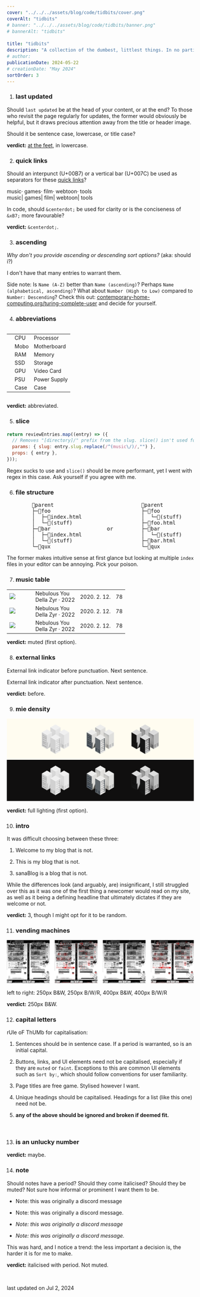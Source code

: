 ```yaml
---
cover: "../../../assets/blog/code/tidbits/cover.png"
coverAlt: "tidbits"
# banner: "../../../assets/blog/code/tidbits/banner.png"
# bannerAlt: "tidbits"

title: "tidbits"
description: "A collection of the dumbest, littlest things. In no particular order."
# author:
publicationDate: 2024-05-22
# creationDate: "May 2024"
sortOrder: 3
---
```


1. ### last updated

Should `last updated` be at the head of your content, or at the end? To those who revisit the page regularly for updates, the former would obviously be helpful, but it draws precious attention away from the title or header image.

Should it be sentence case, lowercase, or title case?

**verdict:** <a href="#lastupdate">at the feet</a>, in lowercase.

2. ### quick links

Should an interpunct (U+00B7) or a vertical bar (U+007C) be used as separators for these [quick links](/blog/reviews)?

<div class="flex justify-center mmb">
  <a class="plain mmr">music</a>&centerdot;
  <a class="plain mml mmr">games</a>&centerdot;
  <a class="plain mml mmr">film</a>&centerdot;
  <a class="plain mml mmr">webtoon</a>&centerdot;
  <a class="plain mml">tools</a>
</div>
<div class="flex justify-center">
  <a class="plain mmr">music</a>&VerticalLine;
  <a class="plain mml mmr">games</a>&VerticalLine;
  <a class="plain mml mmr">film</a>&VerticalLine;
  <a class="plain mml mmr">webtoon</a>&VerticalLine;
  <a class="plain mml">tools</a>
</div>

In code, should `&centerdot;` be used for clarity or is the conciseness of `&xB7;` more favourable?

**verdict:** `&centerdot;`.

3. ### ascending

*Why don't you provide ascending or descending sort options?* (aka: should i?)

I don't have that many entries to warrant them.

Side note: Is `Name (A-Z)` better than `Name (ascending)`? Perhaps `Name (alphabetical, ascending)`? What about `Number (High to Low)` compared to `Number: Descending`? Check this out: <a href="http://contemporary-home-computing.org/turing-complete-user/" target="_blank" class="extlink">contemporary-home-computing.org/turing-complete-user</a> and decide for yourself.

4. ### abbreviations

<div style="overflow:auto; width:25em;">

| |      |      |
|-|:-----|:-----|
| | CPU  | Processor
| | Mobo | Motherboard
| | RAM  | Memory
| | SSD  | Storage
| | GPU  | Video Card
| | PSU  | Power Supply
| | Case | Case

</div>

**verdict:** abbreviated.

5. ### slice

```js
return reviewEntries.map((entry) => ({
  // Removes "[directory]/" prefix from the slug. slice() isn't used for clarity
  params: { slug: entry.slug.replace(/^(music\/)/,"") },
  props: { entry },
}));
```

Regex sucks to use and `slice()` should be more performant, yet I went with regex in this case. Ask yourself if you agree with me.

6. ### file structure

<pre style="overflow:auto; margin:auto">
        📂parent                            📂parent
        ├─📂foo                             ├─📂foo
        │  ├─📜index.html                   │  └─📜(stuff)
        │  └─📜(stuff)                      ├─📜foo.html
        ├─📂bar                  or         ├─📂bar
        │  ├─📜index.html                   │  └─📜(stuff)
        │  └─📜(stuff)                      ├─📜bar.html
        └─📂qux                             └─📂qux
</pre>

The former makes intuitive sense at first glance but looking at multiple `index` files in your editor can be annoying. Pick your poison.

7. ### music table

<table id="reviewsContainer">
  <tr>
    <td class="column-image">
      <img src="https://ia801501.us.archive.org/29/items/mbid-0b73a715-d02f-40bd-b881-23e0e26f4b00/mbid-0b73a715-d02f-40bd-b881-23e0e26f4b00-34442586705_thumb250.jpg" />
    </td>
    <td>
      <a class="plain">Nebulous You</a>
      <br />
      <span class="muted">Della Zyr &centerdot; 2022</span>
    </td>
    <td><span class="muted">2020. 2. 12.</span></td>
    <td>78</td>
  </tr>
    <tr>
    <td class="column-image">
      <img src="https://ia801501.us.archive.org/29/items/mbid-0b73a715-d02f-40bd-b881-23e0e26f4b00/mbid-0b73a715-d02f-40bd-b881-23e0e26f4b00-34442586705_thumb250.jpg" />
    </td>
    <td>
      <a class="plain">Nebulous You</a>
      <br />
      <span class="small">Della Zyr &centerdot; 2022</span>
    </td>
    <td><span class="muted">2020. 2. 12.</span></td>
    <td>78</td>
  </tr>
    <tr>
    <td class="column-image">
      <img src="https://ia801501.us.archive.org/29/items/mbid-0b73a715-d02f-40bd-b881-23e0e26f4b00/mbid-0b73a715-d02f-40bd-b881-23e0e26f4b00-34442586705_thumb250.jpg" />
    </td>
    <td>
      <a class="plain">Nebulous You</a>
      <br />
      <span class="small">Della Zyr &centerdot; </span><span class="small muted">2022</span>
    </td>
    <td><span class="muted">2020. 2. 12.</span></td>
    <td>78</td>
  </tr>
</table>

<style>
  .column-image {
    width: 4em;
  }

  .column-image img {
    border-radius: 0;
    /* transition: border-width 50ms; */
  }

  .column-image img:hover {
    border-style: solid;
    border: 1px solid transparent;
  }
</style>

**verdict:** muted (first option).

8. ### external links

<a class="extlink">External link indicator before punctuation</a>. Next sentence.

<a class="extlink">External link indicator after punctuation.</a> Next sentence.

**verdict:** <a class="extlink plain">before</a>.

9. ### mie density

![Various render settings](../../../assets/blog/code/tidbits/compare.png)

**verdict:** full lighting (first option).

10. ### intro

It was difficult choosing between these three:

1. Welcome to <a class="extlink">my blog that is not</a>.

2. This is <a class="extlink">my blog that is not</a>.

3. sanaBlog is <a class="extlink">a blog that is not</a>.

While the differences look (and arguably, are) insignificant, I still struggled over this as it was one of the first thing a newcomer would read on my site, as well as it being a defining headline that ultimately dictates if they are welcome or not.

**verdict:** 3, though I might opt for it to be random.

11. ### vending machines

<div class="wide">

  ![Various image settings](../../../assets/blog/code/tidbits/spread.png)
</div>
<p class="small muted c">left to right: 250px B&W, 250px B/W/R, 400px B&W, 400px B/W/R</p>

**verdict:** 250px B&W.

12. ### capital letters

rUle oF ThUMb for capitalisation:
1. Sentences should be in sentence case. If a period is warranted, so is an initial capital.

2. Buttons, links, and UI elements need not be capitalised, especially if they are `muted` or `faint`. Exceptions to this are common UI elements such as `Sort by:`, which should follow conventions for user familiarity.

3. Page titles are free game. Stylised however I want.

4. Unique headings should be capitalised. Headings for a list (like this one) need not be.

5. **any of the above should be ignored and broken if deemed fit.**

<br>

13. ### is an unlucky number

**verdict:** maybe.

14. ### note

Should notes have a period? Should they come italicised? Should they be muted? Not sure how informal or prominent I want them to be.

- Note: this was originally a discord message

- Note: this was originally a discord message.

- *Note: this was originally a discord message*

- *Note: this was originally a discord message.*

This was hard, and I notice a trend: the less important a decision is, the harder it is for me to make.

**verdict:** italicised with period. Not muted.

<br>

<span id="lastupdate" class="muted">last updated on Jul 2, 2024</span>